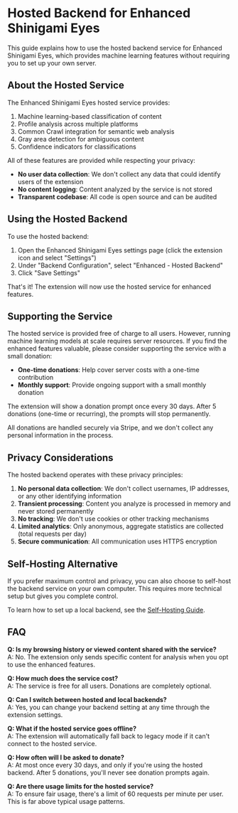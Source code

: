 # Hosted Backend for Enhanced Shinigami Eyes

This guide explains how to use the hosted backend service for Enhanced Shinigami Eyes, which provides machine learning features without requiring you to set up your own server.

## About the Hosted Service

The Enhanced Shinigami Eyes hosted service provides:

1. Machine learning-based classification of content
2. Profile analysis across multiple platforms
3. Common Crawl integration for semantic web analysis
4. Gray area detection for ambiguous content
5. Confidence indicators for classifications

All of these features are provided while respecting your privacy:

- **No user data collection**: We don't collect any data that could identify users of the extension
- **No content logging**: Content analyzed by the service is not stored
- **Transparent codebase**: All code is open source and can be audited

## Using the Hosted Backend

To use the hosted backend:

1. Open the Enhanced Shinigami Eyes settings page (click the extension icon and select "Settings")
2. Under "Backend Configuration", select "Enhanced - Hosted Backend"
3. Click "Save Settings"

That's it! The extension will now use the hosted service for enhanced features.

## Supporting the Service

The hosted service is provided free of charge to all users. However, running machine learning models at scale requires server resources. If you find the enhanced features valuable, please consider supporting the service with a small donation:

- **One-time donations**: Help cover server costs with a one-time contribution
- **Monthly support**: Provide ongoing support with a small monthly donation

The extension will show a donation prompt once every 30 days. After 5 donations (one-time or recurring), the prompts will stop permanently.

All donations are handled securely via Stripe, and we don't collect any personal information in the process.

## Privacy Considerations

The hosted backend operates with these privacy principles:

1. **No personal data collection**: We don't collect usernames, IP addresses, or any other identifying information
2. **Transient processing**: Content you analyze is processed in memory and never stored permanently
3. **No tracking**: We don't use cookies or other tracking mechanisms
4. **Limited analytics**: Only anonymous, aggregate statistics are collected (total requests per day)
5. **Secure communication**: All communication uses HTTPS encryption

## Self-Hosting Alternative

If you prefer maximum control and privacy, you can also choose to self-host the backend service on your own computer. This requires more technical setup but gives you complete control.

To learn how to set up a local backend, see the [Self-Hosting Guide](setup.md).

## FAQ

**Q: Is my browsing history or viewed content shared with the service?**  
A: No. The extension only sends specific content for analysis when you opt to use the enhanced features.

**Q: How much does the service cost?**  
A: The service is free for all users. Donations are completely optional.

**Q: Can I switch between hosted and local backends?**  
A: Yes, you can change your backend setting at any time through the extension settings.

**Q: What if the hosted service goes offline?**  
A: The extension will automatically fall back to legacy mode if it can't connect to the hosted service.

**Q: How often will I be asked to donate?**  
A: At most once every 30 days, and only if you're using the hosted backend. After 5 donations, you'll never see donation prompts again.

**Q: Are there usage limits for the hosted service?**  
A: To ensure fair usage, there's a limit of 60 requests per minute per user. This is far above typical usage patterns.
